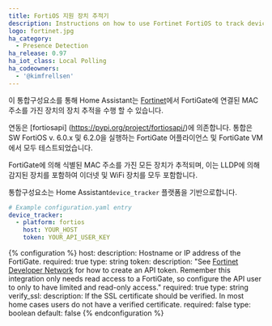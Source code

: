 ```yaml
---
title: FortiOS 지원 장치 추적기
description: Instructions on how to use Fortinet FortiOS to track devices in Home Assistant.
logo: fortinet.jpg
ha_category:
  - Presence Detection
ha_release: 0.97
ha_iot_class: Local Polling
ha_codeowners:
  - '@kimfrellsen'
---
```


이 통합구성요소를 통해 Home Assistant는 [Fortinet](https://www.fortinet.com)에서 FortiGate에 연결된 MAC 주소를 가진 장치의 장치 추적을 수행 할 수 있습니다.

연동은 [fortiosapi] (https://pypi.org/project/fortiosapi/)에 의존합니다.
통합은 SW FortiOS v. 6.0.x 및 6.2.0을 실행하는 FortiGate 어플라이언스 및 FortiGate VM에서 모두 테스트되었습니다.

FortiGate에 의해 식별된 MAC 주소를 가진 모든 장치가 추적되며, 이는 LLDP에 의해 감지된 장치를 포함하여 이더넷 및 WiFi 장치를 모두 포함합니다.

통합구성요소는 Home Assistant`device_tracker` 플랫폼을 기반으로합니다.

```yaml
# Example configuration.yaml entry
device_tracker:
  - platform: fortios
    host: YOUR_HOST
    token: YOUR_API_USER_KEY
```

{% configuration %}
host:
    description: Hostname or IP address of the FortiGate.
    required: true
    type: string
token:
    description: "See [Fortinet Developer Network](https://fndn.fortinet.net) for how to create an API token. Remember this integration only needs read access to a FortiGate, so configure the API user to only to have limited and read-only access."
    required: true
    type: string
verify_ssl:
    description: If the SSL certificate should be verified. In most home cases users do not have a verified certificate.
    required: false
    type: boolean
    default: false
{% endconfiguration %}
